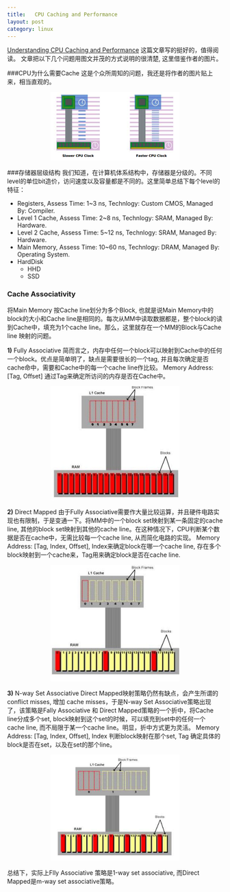 ```yaml
---
title:   CPU Caching and Performance
layout: post
category: linux
---
```




[Understanding CPU Caching and Performance](http://www.hesit.be/files/info/2/1101153620-Caching.pdf) 这篇文章写的挺好的，值得阅读。
文章把以下几个问题用图文并茂的方式说明的很清楚, 这里借鉴作者的图片。</p>

###CPU为什么需要Cache
这是个众所周知的问题，我还是将作者的图片贴上来，相当直观的。

<p align=center><img src=/images/2013-04-26/cpu_clock.png width=300></p>

###存储器层级结构
我们知道，在计算机体系结构中，存储器是分级的。不同level的单位bit造价，访问速度以及容量都是不同的。这里简单总结下每个level的特征：
<ul>
<li> Registers,  Assess Time: 1~3 ns, Technlogy: Custom CMOS, Managed By: Compiler. </li>
<li> Level 1 Cache,  Assess Time: 2~8 ns, Technlogy: SRAM, Managed By: Hardware. </li>
<li> Level 2 Cache,  Assess Time: 5~12 ns, Technlogy: SRAM, Managed By: Hardware. </li>
<li> Main Memory,  Assess Time: 10~60 ns, Technlogy: DRAM, Managed By: Operating System. </li>
<li> HardDisk
     <ul>
     <li> HHD </li>
     <li> SSD </li>
     </ul>
</li>
</ul>

### Cache Associativity
将Main Memory 按Cache line划分为多个Block, 也就是说Main Memory中的block的大小和Cache line是相同的。每次从MM中读取数据都是，整个block的读到Cache中，填充为1个cache line。那么，这里就存在一个MM的Block与Cache line 映射的问题。

__1)__ Fully Associative
简而言之，内存中任何一个block可以映射到Cache中的任何一个block。优点是简单明了，缺点是需要很长的一个tag, 并且每次确定是否cache命中，需要和Cache中的每一个cache line作比较。
Memory Address: [Tag, Offset] 通过Tag来确定所访问的内存是否在Cache中。

<p align=center><img src=/images/2013-04-26/fully_associative.png width=300></p>

__2)__ Direct Mapped
由于Fully Associative需要作大量比较运算，并且硬件电路实现也有限制，于是变通一下。将MM中的一个block set映射到某一条固定的cache line, 其他的block set映射到其他的cache line。在这种情况下，CPU判断某个数据是否在cache中，无需比较每一个cache line, 从而简化电路的实现。
Memory Address: [Tag, Index, Offset], Index来确定block在哪一个cache line, 存在多个block映射到一个cache来，Tag用来确定block是否在cache line.

<p align=center><img src=/images/2013-04-26/direct_mapped.png width=300></p>

__3)__ N-way Set Associative
Direct Mapped映射策略仍然有缺点，会产生所谓的conflict misses, 增加 cache misses，于是N-way Set Associative策略出现了，该策略是Fally Associative 和 Direct Mapped策略的一个折中，将Cache line分成多个set, block映射到这个set的时候，可以填充到set中的任何一个cache line, 而不局限于某一个cache line。明显，折中方式更为灵活。
Memory Address: [Tag, Index, Offset], Index 判断block映射在那个set, Tag 确定具体的block是否在set，以及在set的那个line。

<p align=center><img src=/images/2013-04-26/n-way_set_associative.png width=300></p>
 
总结下，实际上Flly Associative 策略是1-way set associative, 而Direct Mapped是m-way set associative策略。
